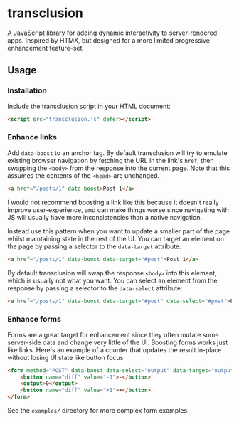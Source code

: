 # transclusion

A JavaScript library for adding dynamic interactivity to server-rendered apps. Inspired by HTMX, but designed for a more limited progressive enhancement feature-set.

## Usage

### Installation

Include the transclusion script in your HTML document:

```html
<script src="transclusion.js" defer></script>
```

### Enhance links

Add `data-boost` to an anchor tag. By default transclusion will try to emulate existing browser navigation by fetching the URL in the link's `href`, then swapping the `<body>` from the response into the current page. Note that this assumes the contents of the `<head>` are unchanged.

```html
<a href="/posts/1" data-boost>Post 1</a>
```

I would not recommend boosting a link like this because it doesn't really improve user-experience, and can make things worse since navigating with JS will usually have more inconsistencies than a native navigation.

Instead use this pattern when you want to update a smaller part of the page whilst maintaining state in the rest of the UI. You can target an element on the page by passing a selector to the `data-target` attribute:

```html
<a href="/posts/1" data-boost data-target="#post">Post 1</a>
```

By default transclusion will swap the response `<body>` into this element, which is usually not what you want. You can select an element from the response by passing a selector to the `data-select` attribute:

```html
<a href="/posts/1" data-boost data-target="#post" data-select="#post">Post 1</a>
```

### Enhance forms

Forms are a great target for enhancement since they often mutate some server-side data and change very little of the UI. Boosting forms works just like links. Here's an example of a counter that updates the result in-place without losing UI state like button focus:

```html
<form method="POST" data-boost data-select="output" data-target="output">
	<button name="diff" value="-1">-</button>
	<output>0</output>
	<button name="diff" value="+1">+</button>
</form>
```

See the `examples/` directory for more complex form examples.
